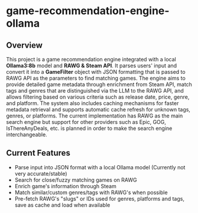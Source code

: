 # game-recommendation-engine-ollama
## Overview
This project is a game recommendation engine integrated with a local **Ollama3:8b** model and  **RAWG & Steam API**. It parses users' input and convert it into a **GameFilter** object with JSON formatting that is passed to RAWG API as the parameters to find matching games. The engine aims to provide detailed game metadata through enrichment from Steam API, match tags and genres that are distinguished via the LLM to the RAWG API, and allows filtering based on various criteria such as release date, price, genre, and platform. The system also includes caching mechanisms for faster metadata retrieval and supports automatic cache refresh for unknown tags, genres, or platforms. The current implementation has RAWG as the main search engine but support for other providers such as Epic, GOG, IsThereAnyDeals, etc. is planned in order to make the search engine interchangeable.

## Current Features
<ul>
  <li>Parse input into JSON format with a local Ollama model (Currently not very accurate/stable)</li>
  <li>Search for close/fuzzy matching games on RAWG</li>
  <li>Enrich game's information through Steam</li>
  <li>Match similar/custom genres/tags with RAWG's when possible</li>
  <li>Pre-fetch RAWG's "slugs" or IDs used for genres, platforms and tags, save as cache and load when available</li>                                                  
</ul>
